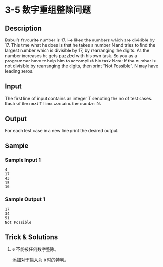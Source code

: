 # 3-5 数字重组整除问题

## Description

Babul’s favourite number is 17. He likes the numbers which are divisible by 17. This time what he does is that he takes a number N and tries to find the largest number which is divisible by 17, by rearranging the digits. As the number increases he gets puzzled with his own task. So you as a programmer have to help him to accomplish his task.Note: If the number is not divisible by rearranging the digits, then print “Not Possible”. N may have leading zeros.

## Input

The first line of input contains an integer T denoting the no of test cases. Each of the next T lines contains the number N.

## Output

For each test case in a new line print the desired output.

## Sample

### Sample Input 1

~~~
4
17
43
15
16
~~~

### Sample Output 1

~~~
17
34
51
Not Possible
~~~

## Trick & Solutions

1. `0` 不能被任何数字整除。

    添加对于输入为 `0` 时的特判。

